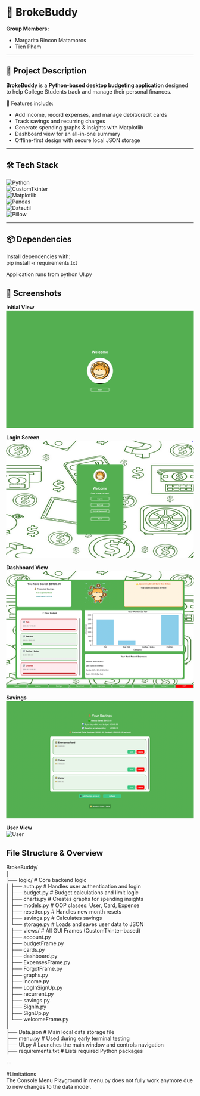 # 💸 BrokeBuddy  

**Group Members:**  
- Margarita Rincon Matamoros  
- Tien Pham  

---

## 📖 Project Description  
**BrokeBuddy** is a **Python-based desktop budgeting application** designed to help College Students track and manage their personal finances.  

🔹 Features include:  
- Add income, record expenses, and manage debit/credit cards  
- Track savings and recurring charges  
- Generate spending graphs & insights with Matplotlib  
- Dashboard view for an all-in-one summary  
- Offline-first design with secure local JSON storage  

---

## 🛠️ Tech Stack  

![Python](https://img.shields.io/badge/Python-3776AB?logo=python&logoColor=white)  
![CustomTkinter](https://img.shields.io/badge/CustomTkinter-FF6F00?logo=python&logoColor=white)  
![Matplotlib](https://img.shields.io/badge/Matplotlib-11557c?logo=plotly&logoColor=white)  
![Pandas](https://img.shields.io/badge/Pandas-150458?logo=pandas&logoColor=white)  
![Dateutil](https://img.shields.io/badge/Python--dateutil-FFD43B?logo=python&logoColor=black)  
![Pillow](https://img.shields.io/badge/Pillow-3693F3?logo=python&logoColor=white)  

---

## 📦 Dependencies  

Install dependencies with:  
pip install -r requirements.txt

Application runs from 
			python UI.py


## 📸 Screenshots  

**Initial View**
![Start](screenshots/BB_start.png) 

**Login Screen**  
![Login](screenshots/BB_Login.png) 

**Dashboard View**  
![Dashboard](screenshots/BB_Dashboard.png)  

**Savings**  
![Savings](screenshots/BB_Income.png)  

**User View**  
![User](screenshots/BB_User.png)  





## File Structure & Overview

BrokeBuddy/  
│  
├── logic/                 # Core backend logic  
│   ├── auth.py            # Handles user authentication and login  
│   ├── budget.py          # Budget calculations and limit logic  
│   ├── charts.py          # Creates graphs for spending insights  
│   ├── models.py          # OOP classes: User, Card, Expense  
│   ├── resetter.py        # Handles new month resets  
│   ├── savings.py         # Calculates savings  
│   └── storage.py         # Loads and saves user data to JSON  
│
├── views/                 # All GUI Frames (CustomTkinter-based)  
│   ├── account.py  
│   ├── budgetFrame.py  
│   ├── cards.py  
│   ├── dashboard.py  
│   ├── ExpensesFrame.py  
│   ├── ForgotFrame.py  
│   ├── graphs.py  
│   ├── income.py  
│   ├── LogInSignUp.py  
│   ├── recurrent.py  
│   ├── savings.py  
│   ├── SignIn.py  
│   ├── SignUp.py  
│   └── welcomeFrame.py  
│  
├── Data.json              # Main local data storage file  
├── menu.py                # Used during early terminal testing  
├── UI.py                  # Launches the main window and controls navigation  
├── requirements.txt       # Lists required Python packages  



--

#Limitations  
The Console Menu Playground in menu.py does not fully work anymore due to new changes to the data model.